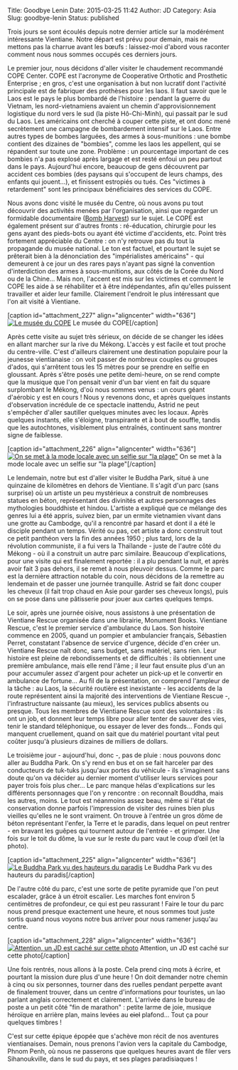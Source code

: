 Title: Goodbye Lenin
Date: 2015-03-25 11:42
Author: JD
Category: Asia
Slug: goodbye-lenin
Status: published

Trois jours se sont écoulés depuis notre dernier article sur la
modérément intéressante Vientiane. Notre départ est prévu pour demain,
mais ne mettons pas la charrue avant les bœufs : laissez-moi d'abord
vous raconter comment nous nous sommes occupés ces derniers jours.

<!--more-->

Le premier jour, nous décidons d'aller visiter le chaudement recommandé
COPE Center. COPE est l'acronyme de Cooperative Orthotic and Prosthetic
Enterprise ; en gros, c'est une organisation à but non lucratif dont
l'activité principale est de fabriquer des prothèses pour les laos. Il
faut savoir que le Laos est le pays le plus bombardé de l'histoire :
pendant la guerre du Vietnam, les nord-vietnamiens avaient un chemin
d'approvisionnement logistique du nord vers le sud (la piste
Hô-Chi-Minh), qui passait par le sud du Laos. Les américains ont cherché
à couper cette piste, et ont donc mené secrètement une campagne de
bombardement intensif sur le Laos. Entre autres types de bombes
larguées, des armes à sous-munitions : une bombe contient des dizaines
de "bombies", comme les laos les appellent, qui se répandent sur toute
une zone. Problème : un pourcentage important de ces bombies n'a pas
explosé après largage et est resté enfoui un peu partout dans le pays.
Aujourd'hui encore, beaucoup de gens découvrent par accident ces bombies
(des paysans qui s'occupent de leurs champs, des enfants qui jouent...),
et finissent estropiés ou tués. Ces "victimes à retardement" sont les
principaux bénéficiaires des services du COPE.

Nous avons donc visité le musée du Centre, où nous avons pu tout
découvrir des activités menées par l'organisation, ainsi que regarder un
formidable documentaire ([Bomb
Harvest](http://en.wikipedia.org/wiki/Bomb_Harvest "Bomb Harvest")) sur
le sujet. Le COPE est également présent sur d'autres fronts :
ré-éducation, chirurgie pour les gens ayant des pieds-bots ou ayant été
victime d'accidents, etc. Point très fortement appréciable du Centre :
on n'y retrouve pas du tout la propagande du musée national. Le ton est
factuel, et pourtant le sujet se prêterait bien à la dénonciation des
"impérialistes américains" - qui demeurent à ce jour un des rares pays
n'ayant pas signé la convention d'interdiction des armes à
sous-munitions, aux côtés de la Corée du Nord ou de la Chine... Mais
non, l'accent est mis sur les victimes et comment le COPE les aide à se
réhabiliter et à être indépendantes, afin qu'elles puissent travailler
et aider leur famille. Clairement l'endroit le plus intéressant que l'on
ait visité à Vientiane.

[caption id="attachment\_227" align="aligncenter" width="636"][![Le
musée du
COPE](https://astridetjdenasie.files.wordpress.com/2015/03/pizap-com14272786675081.jpg?w=636)](https://astridetjdenasie.files.wordpress.com/2015/03/pizap-com14272786675081.jpg)
Le musée du COPE[/caption]

Après cette visite au sujet très sérieux, on décide de se changer les
idées en allant marcher sur la rive du Mékong. L'accès y est facile et
tout proche du centre-ville. C'est d'ailleurs clairement une destination
populaire pour la jeunesse vientianaise : on voit passer de nombreux
couples ou groupes d'ados, qui s'arrêtent tous les 15 mètres pour se
prendre en selfie en gloussant. Après s'être posés une petite
demi-heure, on se rend compte que la musique que l'on pensait venir d'un
bar vient en fait du square surplombant le Mékong, d'où nous sommes
venus : un cours géant d'aérobic y est en cours ! Nous y revenons donc,
et après quelques instants d'observation incrédule de ce spectacle
inattendu, Astrid ne peut s'empêcher d'aller sautiller quelques minutes
avec les locaux. Après quelques instants, elle s'éloigne, transpirante
et à bout de souffle, tandis que les autochtones, visiblement plus
entraînés, continuent sans montrer signe de faiblesse.

[caption id="attachment\_226" align="aligncenter" width="636"][![On se
met à la mode locale avec un selfie sur "la
plage"](https://astridetjdenasie.files.wordpress.com/2015/03/sam_4248.jpg?w=636)](https://astridetjdenasie.files.wordpress.com/2015/03/sam_4248.jpg)
On se met à la mode locale avec un selfie sur "la plage"[/caption]

Le lendemain, notre but est d'aller visiter le Buddha Park, situé à une
quinzaine de kilomètres en dehors de Vientiane. Il s'agit d'un parc
(sans surprise) où un artiste un peu mystérieux a construit de
nombreuses statues en béton, représentant des divinités et autres
personnages des mythologies bouddhiste et hindou. L'artiste a expliqué
que ce mélange des genres lui a été appris, suivez bien, par un ermite
vietnamien vivant dans une grotte au Cambodge, qu'il a rencontré par
hasard et dont il a été le disciple pendant un temps. Vérité ou pas, cet
artiste a donc construit tout ce petit panthéon vers la fin des années
1950 ; plus tard, lors de la révolution communiste, il a fui vers la
Thaïlande - juste de l'autre côté du Mékong - où il a construit un autre
parc similaire. Beaucoup d'explications, pour une visite qui est
finalement reportée : il a plu pendant la nuit, et après avoir fait 3
pas dehors, il se remet à nous pleuvoir dessus. Comme le parc est la
dernière attraction notable du coin, nous décidons de la remettre au
lendemain et de passer une journée tranquille. Astrid se fait donc
couper les cheveux (il fait trop chaud en Asie pour garder ses cheveux
longs), puis on se pose dans une pâtisserie pour jouer aux cartes
quelques temps.

Le soir, après une journée oisive, nous assistons à une présentation de
Vientiane Rescue organisée dans une librairie, Monument Books. Vientiane
Rescue, c'est le premier service d'ambulance du Laos. Son histoire
commence en 2005, quand un pompier et ambulancier français, Sébastien
Perret, constatant l'absence de service d'urgence, décide d'en créer un.
Vientiane Rescue naît donc, sans budget, sans matériel, sans rien. Leur
histoire est pleine de rebondissements et de difficultés : ils
obtiennent une première ambulance, mais elle rend l'âme ; il leur faut
ensuite plus d'un an pour accumuler assez d'argent pour acheter un
pick-up et le convertir en ambulance de fortune... Au fil de la
présentation, on comprend l'ampleur de la tâche : au Laos, la sécurité
routière est inexistante - les accidents de la route représentent ainsi
la majorité des interventions de Vientiane Rescue -, l'infrastructure
naissante (au mieux), les services publics absents ou presque. Tous les
membres de Vientiane Rescue sont des volontaires : ils ont un job, et
donnent leur temps libre pour aller tenter de sauver des vies, tenir le
standard téléphonique, ou essayer de lever des fonds... Fonds qui
manquent cruellement, quand on sait que du matériel pourtant vital peut
coûter jusqu'à plusieurs dizaines de milliers de dollars.

Le troisième jour - aujourd'hui, donc -, pas de pluie : nous pouvons
donc aller au Buddha Park. On s'y rend en bus et on se fait harceler par
des conducteurs de tuk-tuks jusqu'aux portes du véhicule - ils
s'imaginent sans doute qu'on va décider au dernier moment d'utiliser
leurs services pour payer trois fois plus cher... Le parc manque hélas
d'explications sur les différents personnages que l'on y rencontre : on
reconnaît Bouddha, mais les autres, moins. Le tout est néanmoins assez
beau, même si l'état de conservation donne parfois l'impression de
visiter des ruines bien plus vieilles qu'elles ne le sont vraiment. On
trouve à l'entrée un gros dôme de béton représentant l'enfer, la Terre
et le paradis, dans lequel on peut rentrer - en bravant les guêpes qui
tournent autour de l'entrée - et grimper. Une fois sur le toit du dôme,
la vue sur le reste du parc vaut le coup d’œil (et la photo).

[caption id="attachment\_225" align="aligncenter" width="636"][![Le
Buddha Park vu des hauteurs du
paradis](https://astridetjdenasie.files.wordpress.com/2015/03/sam_4263.jpg?w=636)](https://astridetjdenasie.files.wordpress.com/2015/03/sam_4263.jpg)
Le Buddha Park vu des hauteurs du paradis[/caption]

De l'autre côté du parc, c'est une sorte de petite pyramide que l'on
peut escalader, grâce à un étroit escalier. Les marches font environ 5
centimètres de profondeur, ce qui est peu rassurant ! Faire le tour du
parc nous prend presque exactement une heure, et nous sommes tout juste
sortis quand nous voyons notre bus arriver pour nous ramener jusqu'au
centre.

[caption id="attachment\_228" align="aligncenter"
width="636"][![Attention, un JD est caché sur cette
photo](https://astridetjdenasie.files.wordpress.com/2015/03/pizap-com14272793773361.jpg?w=636)](https://astridetjdenasie.files.wordpress.com/2015/03/pizap-com14272793773361.jpg)
Attention, un JD est caché sur cette photo[/caption]

Une fois rentrés, nous allons à la poste. Cela prend cinq mots à écrire,
et pourtant la mission dure plus d'une heure ! On doit demander notre
chemin à cinq ou six personnes, tourner dans des ruelles pendant
perpette avant de finalement trouver, dans un centre d'informations pour
touristes, un lao parlant anglais correctement et clairement. L'arrivée
dans le bureau de poste a un petit côté "fin de marathon" : petite larme
de joie, musique héroïque en arrière plan, mains levées au ~~ciel~~
plafond... Tout ça pour quelques timbres !

C'est sur cette épique épopée que s'achève mon récit de nos aventures
vientianaises. Demain, nous prenons l'avion vers la capitale du
Cambodge, Phnom Penh, où nous ne passerons que quelques heures avant de
filer vers Sihanoukville, dans le sud du pays, et ses plages
paradisiaques !


